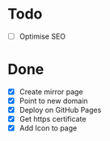 # Todo
- [ ] Optimise SEO

# Done
- [x] Create mirror page
- [x] Point to new domain
- [x] Deploy on GitHub Pages
- [x] Get https certificate
- [x] Add Icon to page
